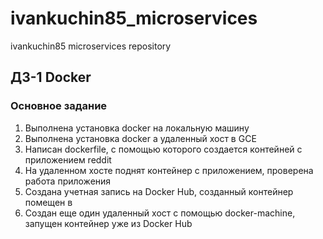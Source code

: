 # ivankuchin85_microservices
ivankuchin85 microservices repository

## ДЗ-1 Docker

### Основное задание
1. Выполнена установка docker на локальную машину
2. Выполнена установка docker а удаленный хост в GCE
3. Написан dockerfile, с помощью которого создается контейней с приложением reddit
4. На удаленном хосте поднят контейнер с приложением, проверена работа приложения
5. Создана учетная запись на Docker Hub, созданный контейнер помещен в
6. Создан еще один удаленный хост с помощью docker-machine, запущен контейнер уже из Docker Hub
